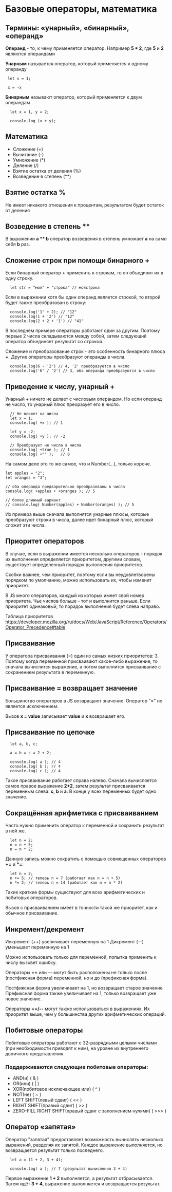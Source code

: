 # Базовые операторы, математика

## Термины: «унарный», «бинарный», «операнд»

**Операнд** - то, к чему применяется оператор. Например **5 * 2**, где **5** и **2** являются операндами

**Унарным** называется оператор, который применяется к одному операнду

```
 let x = 1;

 x = -x
```

**Бинарным** называют оператор, который применяется к двум операндам

```
  let x = 1, y = 2;

  console.log (x + y);
```

## Математика

<ul>
  <li>
    Сложение (+)
  </li>
  <li>
    Вычитание (-)
  </li>
  <li>
    Умножение (*)
  </li>
  <li>
    Деление (/)
  </li>
  <li>
    Взятие остатка от деления (%)
  </li>
  <li>
    Возведение в степень (**)
  </li>
</ul>

## Взятие остатка %

Не имеет никакого отношения к процентам, результатом будет остаток от деления

## Возведение в степень **

В выражении **a ** b** оператор возведения в степень умножает **a** на само себя **b** раз.

## Сложение строк при помощи бинарного +

Если бинарный оператор **+** применить к строкам, то он объединит их в одну строку.

```
  let str = "моя" + "строка" // моястрока
```

Если в выражении хотя бы один операнд является строкой, то второй будет также преобразован в строку:

```
  console.log('1' + 2); // "12"
  console.log(1 + '2') // "12"
  console.log(2 + 2 + '1') // "41" 
```

В последнем примере операторы работают один за другим. Поэтому первые 2 числа складываются между собой, затем следующий оператор объединяет результат со строкой.

Сложение и преобразование строк - это особенность бинарного плюса **+**. Другие операторы преобразуют операнды в числа.

```
  console.log(6 - '2') // 4, '2' преобразуется в число
  console.log('6' / '2') // 3, оба операнда преобразуются в число
```


## Приведение к числу, унарный +

Унарный + ничего не делает с числовым операндом. Но если операнд не число, то унарный плюс преоразует его в число.

```
  // Не влияет на числа
  let x = 1;
  console.log( +x ); // 1

  let y = -2;
  console.log( +y ); // -2

  // Преобразует не числа в числа
  console.log( +true ); // 1
  console.log( +"" );   // 0
```

На самом деле это то же самое, что и Number(...), только короче.

```
let apples = "2";
let oranges = "3";

// оба операнда предварительно преобразованы в числа
console.log( +apples + +oranges ); // 5

// более длинный вариант
// console.log( Number(apples) + Number(oranges) ); // 5
```

Из примера выше сначала выполнятся унарные плюсы, которые преобразуют строки в числа, далее идет бинарный плюс, который сложит эти числа.

## Приоритет операторов

В случае, если в выражении имеется несколько операторов - порядок их выполнения определяется приоритетом, другими словам, существует определенный порядок выполнения приоритетов.

Скобки важнее, чем приоритет, поэтому если вы неудовлетворены порядком по умолчанию, можно использовать их, чтобы изменит приоритет.

В JS много операторов, каждый из которых имеет свой номер приоритета. Чье числов больше - тот и выполнится раньше. Если приоритет одинаковый, то порадок выполнения будет слева направо.

Таблица приоритетов https://developer.mozilla.org/ru/docs/Web/JavaScript/Reference/Operators/Operator_Precedence#table

## Присваивание

У оператора присваивания (=) один из самых низких приоритетов: 3. Поэтому когда переменной присваивают какое-либо выражение, то сначала вычислится выражение, а потом выполнится присваивание с сохранением результата в переменную.

## Присваивание = возвращает значение

Большинство операторов в JS возвращают значение. Оператор "=" не является исключением.

Вызов <b>x = value</b> записывает <b>value</b> и <b>x</b> возвращает его.

## Присваивание по цепочке

```
  let a, b, c;

  a = b = c = 2 + 2;

  console.log( a ); // 4
  console.log( b ); // 4
  console.log( c ); // 4
```

Такое присваивание работает справа налево. Сначала вычисляется самое правое выражение <b>2+2</b>, затем результат присваивается переменным слева: <b>c</b>, <b>b</b> и <b>a</b>. В конце у всех переменных будет одно значение. 

## Сокращённая арифметика с присваиванием

Часто нужно применить оператор к переменной и сохранить результат в ней же.

```
  let n = 2;
  n = n + 5;
  n = n * 2;
```

Данную запись можно сократить с помощью совмещенных операторов <b>+=</b> и <b>*=</b>:

``` 
  let n = 2;
  n += 5; // теперь n = 7 (работает как n = n + 5)
  n *= 2; // теперь n = 14 (работает как n = n * 2)
```

Такие краткие формы существуют для всех арифметических и побитовых операторов.

Вызов с присваиванием имеет в точности такой же приоритет, как и обычное присваивание.

## Инкремент/декремент

Инкремент (++) увеличивает переменную на 1
Дикремент (--) уменьшает переменную на 1

Можно использовать только для переменной, попытка применить к числу вызовет ошибку.

Операторы **++** или **--** могут быть расположены не только после (постфиксная форма) переменной, но и до (префиксная форма).

Постфиксная форма увеличивает на 1, но возвращает старое значение
Префиксная форма также увеличивает на 1, только возвращает уже новое значение.

Операторы **++/--** могут также использоваться в выражениях. Их приоритет выше, чем у большинства других арифметических операций.

## Побитовые операторы

Побитовые операторы работают с 32-разрядными целыми числами (при необходимости приводят к ним), на уровне их внутреннего двоичного представления.

### Поддерживаются следующие побитовые операторы:

- AND(и) ( & )
- OR(или) ( | )
- XOR(побитовое исключающее или) ( ^ )
- NOT(не) ( ~ )
- LEFT SHIFT(левый сдвиг) ( << )
- RIGHT SHIFT(правый сдвиг) ( >> )
- ZERO-FILL RIGHT SHIFT(правый сдвиг с заполнением нулями) ( >>> )

## Оператор «запятая»

Оператор "запятая" предоставляет возможность вычислять несколько выражений, разделяя их запятой. Каждое выражение выполняется, но возвращается результат только последнего.

```
  let a = (1 + 2, 3 + 4);

  console.log( a ); // 7 (результат вычисления 3 + 4)
```

Первое выражение **1 + 2** выполняется, а результат отбрасывается. Затем идёт **3 + 4**, выражение выполняется и возвращается результат.